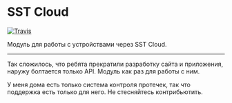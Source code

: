 # SST Cloud

[![Travis](https://img.shields.io/travis/silentroach/sst-cloud.svg?style=flat-square&label=travis)](https://travis-ci.org/silentroach/sst-cloud)

Модуль для работы с устройствами через SST Cloud.

---

Так сложилось, что ребята прекратили разработку сайта и приложения, наружу болтается только API. Модуль как раз для работы с ним.

У меня дома есть только система контроля протечек, так что поддержка есть только для него. Не стесняйтесь контрибьютить.